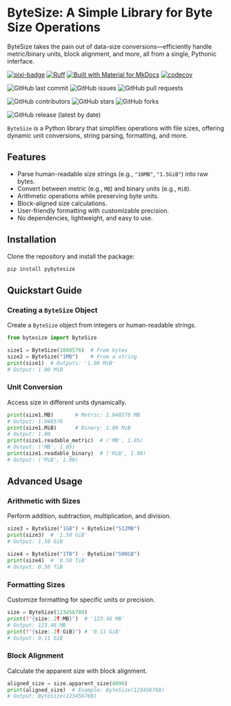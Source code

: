 # ByteSize: A Simple Library for Byte Size Operations

ByteSize takes the pain out of data-size conversions—efficiently handle metric/binary units, block alignment, and more, all from a single, Pythonic interface.

[![pixi-badge](https://img.shields.io/endpoint?url=https://raw.githubusercontent.com/prefix-dev/pixi/main/assets/badge/v0.json&style=flat-square)](https://github.com/prefix-dev/pixi)
[![Ruff](https://img.shields.io/endpoint?url=https://raw.githubusercontent.com/astral-sh/ruff/main/assets/badge/v2.json&style=flat-square)](https://github.com/astral-sh/ruff)
[![Built with Material for MkDocs](https://img.shields.io/badge/mkdocs--material-gray?logo=materialformkdocs&style=flat-square)](https://github.com/squidfunk/mkdocs-material)
[![codecov](https://codecov.io/github/jjjermiah/ByteSize/graph/badge.svg?token=e4sdCGkwHL)](https://codecov.io/github/jjjermiah/ByteSize)

<!-- ![Python Version from PEP 621 TOML](https://img.shields.io/python/required-version?file=https://raw.githubusercontent.com/jjjermiah/ByteSize/main/pyproject.toml) -->

![GitHub last commit](https://img.shields.io/github/last-commit/jjjermiah/ByteSize?style=flat-square)
![GitHub issues](https://img.shields.io/github/issues/jjjermiah/ByteSize?style=flat-square)
![GitHub pull requests](https://img.shields.io/github/issues-pr/jjjermiah/ByteSize?style=flat-square)

![GitHub contributors](https://img.shields.io/github/contributors/jjjermiah/ByteSize?style=flat-square)
![GitHub stars](https://img.shields.io/github/stars/jjjermiah/ByteSize?style=flat-square)
![GitHub forks](https://img.shields.io/github/forks/jjjermiah/ByteSize?style=flat-square)

![GitHub release (latest by date)](https://img.shields.io/github/v/release/jjjermiah/ByteSize?style=flat-square)

`ByteSize` is a Python library that simplifies operations with file sizes, offering dynamic unit conversions, string parsing, formatting, and more.

## Features

- Parse human-readable size strings (e.g., `"10MB"`, `"1.5GiB"`) into raw bytes.
- Convert between metric (e.g., `MB`) and binary units (e.g., `MiB`).
- Arithmetic operations while preserving byte units.
- Block-aligned size calculations.
- User-friendly formatting with customizable precision.
- No dependencies, lightweight, and easy to use.

## Installation

Clone the repository and install the package:

```bash
pip install pybytesize
```

## Quickstart Guide

### Creating a `ByteSize` Object

Create a `ByteSize` object from integers or human-readable strings.

```python
from bytesize import ByteSize

size1 = ByteSize(1048576)  # From bytes
size2 = ByteSize("1MB")    # From a string
print(size1)  # Outputs: '1.00 MiB'
# Output: 1.00 MiB
```

### Unit Conversion

Access size in different units dynamically.

```python
print(size1.MB)       # Metric: 1.048576 MB
# Output: 1.048576
print(size1.MiB)      # Binary: 1.00 MiB
# Output: 1.00
print(size1.readable_metric)  # ('MB', 1.05)
# Output: ('MB', 1.05)
print(size1.readable_binary)  # ('MiB', 1.00)
# Output: ('MiB', 1.00)
```

## Advanced Usage

### Arithmetic with Sizes

Perform addition, subtraction, multiplication, and division.

```python
size3 = ByteSize("1GB") + ByteSize("512MB")
print(size3)  # '1.50 GiB'
# Output: 1.50 GiB

size4 = ByteSize("1TB") - ByteSize("500GB")
print(size4)  # '0.50 TiB'
# Output: 0.50 TiB
```

### Formatting Sizes

Customize formatting for specific units or precision.

```python
size = ByteSize(123456789)
print(f"{size:.2f:MB}")  # '123.46 MB'
# Output: 123.46 MB
print(f"{size:.2f:GiB}") # '0.11 GiB'
# Output: 0.11 GiB
```

### Block Alignment

Calculate the apparent size with block alignment.

```python
aligned_size = size.apparent_size(4096)
print(aligned_size)  # Example: ByteSize(123456768)
# Output: ByteSize(123456768)
```

